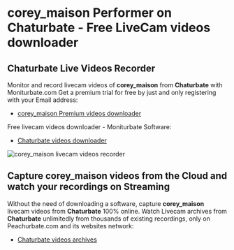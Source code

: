 # corey_maison Performer on Chaturbate - Free LiveCam videos downloader

## Chaturbate Live Videos Recorder

Monitor and record livecam videos of **corey_maison** from **Chaturbate** with Moniturbate.com
Get a premium trial for free by just and only registering with your Email address:
* [corey_maison Premium videos downloader](https://moniturbate.com/request-demo-licence-key.html)

Free livecam videos downloader - Moniturbate Software:
* [Chaturbate videos downloader](https://moniturbate.com/moniturbate-download-software.html)

![corey_maison livecam videos recorder](https://peachurnet.com/templates/moniturbate-software.png)


## Capture corey_maison videos from the Cloud and watch your recordings on Streaming

Without the need of downloading a software, capture **corey_maison** livecam videos from **Chaturbate** 100% online.
Watch Livecam archives from **Chaturbate** unlimitedly from thousands of existing recordings, only on Peachurbate.com and its websites network:
* [Chaturbate videos archives](https://peachurnet.com/)